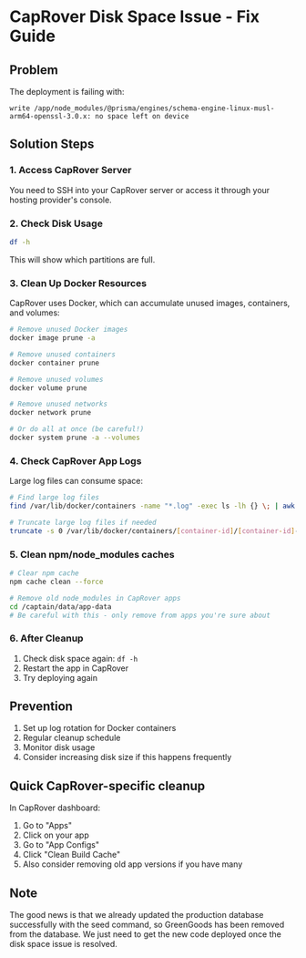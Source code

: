 # CapRover Disk Space Issue - Fix Guide

## Problem
The deployment is failing with:
```
write /app/node_modules/@prisma/engines/schema-engine-linux-musl-arm64-openssl-3.0.x: no space left on device
```

## Solution Steps

### 1. Access CapRover Server
You need to SSH into your CapRover server or access it through your hosting provider's console.

### 2. Check Disk Usage
```bash
df -h
```
This will show which partitions are full.

### 3. Clean Up Docker Resources
CapRover uses Docker, which can accumulate unused images, containers, and volumes:

```bash
# Remove unused Docker images
docker image prune -a

# Remove unused containers
docker container prune

# Remove unused volumes
docker volume prune

# Remove unused networks
docker network prune

# Or do all at once (be careful!)
docker system prune -a --volumes
```

### 4. Check CapRover App Logs
Large log files can consume space:
```bash
# Find large log files
find /var/lib/docker/containers -name "*.log" -exec ls -lh {} \; | awk '{ print $5 " " $9 }' | sort -hr | head -20

# Truncate large log files if needed
truncate -s 0 /var/lib/docker/containers/[container-id]/[container-id]-json.log
```

### 5. Clean npm/node_modules caches
```bash
# Clear npm cache
npm cache clean --force

# Remove old node_modules in CapRover apps
cd /captain/data/app-data
# Be careful with this - only remove from apps you're sure about
```

### 6. After Cleanup
1. Check disk space again: `df -h`
2. Restart the app in CapRover
3. Try deploying again

## Prevention
1. Set up log rotation for Docker containers
2. Regular cleanup schedule
3. Monitor disk usage
4. Consider increasing disk size if this happens frequently

## Quick CapRover-specific cleanup
In CapRover dashboard:
1. Go to "Apps"
2. Click on your app
3. Go to "App Configs"
4. Click "Clean Build Cache"
5. Also consider removing old app versions if you have many

## Note
The good news is that we already updated the production database successfully with the seed command, so GreenGoods has been removed from the database. We just need to get the new code deployed once the disk space issue is resolved.